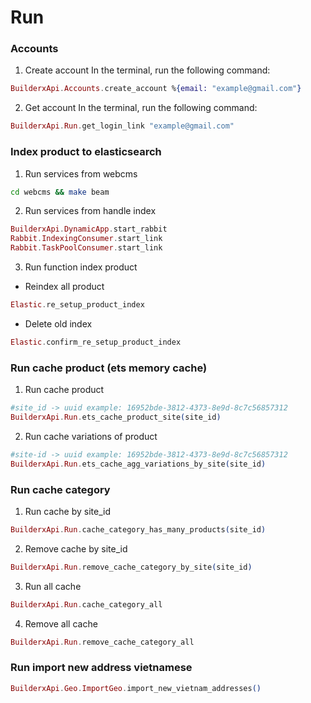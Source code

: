 # Run

### Accounts

1. Create account In the terminal, run the following command:

```elixir
BuilderxApi.Accounts.create_account %{email: "example@gmail.com"}
```

2. Get account In the terminal, run the following command:

```elixir
BuilderxApi.Run.get_login_link "example@gmail.com"
```

### Index product to elasticsearch

1. Run services from webcms

```bash
cd webcms && make beam
```

2. Run services from handle index

```elixir
BuilderxApi.DynamicApp.start_rabbit
Rabbit.IndexingConsumer.start_link
Rabbit.TaskPoolConsumer.start_link
```

3. Run function index product

* Reindex all product

```elixir
Elastic.re_setup_product_index
```

* Delete old index

```elixir
Elastic.confirm_re_setup_product_index
```

### Run cache product (ets memory cache)

1. Run cache product

```elixir
#site_id -> uuid example: 16952bde-3812-4373-8e9d-8c7c56857312
BuilderxApi.Run.ets_cache_product_site(site_id)
```

2. Run cache variations of product

```elixir
#site-id -> uuid example: 16952bde-3812-4373-8e9d-8c7c56857312
BuilderxApi.Run.ets_cache_agg_variations_by_site(site_id)
```

### Run cache category

1. Run cache by site\_id

```elixir
BuilderxApi.Run.cache_category_has_many_products(site_id)
```

2. Remove cache by site\_id

```elixir
BuilderxApi.Run.remove_cache_category_by_site(site_id)
```

3. Run all cache&#x20;

```elixir
BuilderxApi.Run.cache_category_all
```

4. Remove all cache

```elixir
BuilderxApi.Run.remove_cache_category_all
```

### Run import new address vietnamese

```elixir
BuilderxApi.Geo.ImportGeo.import_new_vietnam_addresses()
```
